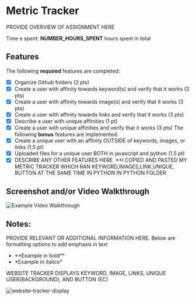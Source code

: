 # Metric Tracker

PROVIDE OVERVIEW OF ASSIGNMENT HERE

Time e spent: **NUMBER_HOURS_SPENT** hours spent in total
## Features
The following **required** features are completed:
- [X] Organize Github folders (2 pts)
- [x] Create a user with affinity towards keyword(s) and verify that it works (3
pts)
- [x] Create a user with affinity towards image(s) and verify that it works (3 pts)
- [x] Create a user with affinity towards links and verify that it works (3 pts)
- [x] Describe a user with unique affinities (1 pt)
- [x] Create a user with unique affinities and verify that it works (3 pts)
The following **bonus** features are implemented:
- [x] Create a unique user with an affinity OUTSIDE of keywords, images, or links
(1.5 pt)
- [x] Uploaded files for a unique user BOTH in javascript and python (1.5 pt)
- [X] DESCRIBE ANY OTHER FEATURES HERE. **I COPIED AND PASTED MY METRIC TRACKER WHICH RAN KEYWORD,IMAGES,LINK,UNIQUE, BUTTON AT THE SAME TIME IN PYTHON IN PYTHON FOLDER
## Screenshot and/or Video Walkthrough
<img src="https://imgur.com/gallery/4rAXx5x" title='Example Video Walkthrough'
width='' alt='Example Video Walkthrough' />
## Notes:
PROVIDE RELEVANT OR ADDITIONAL INFORMATION HERE. Below are formatting options to
add emphasis in text
<ul>
<li>**Example in bold**</li>
<li>*Example in italics*</li>
</ul>

WEBSITE TRACKER DISPLAYS KEYWORD, IMAGE, LINKS, UNIQUE USER(BACKGROUND), AND BUTTON (EC)

![website-tracker-display](https://github.com/lopezalejandro23/Platform-Computing/assets/158085031/7ace1e4d-188b-4ac6-bc40-e39018cb7d66)
